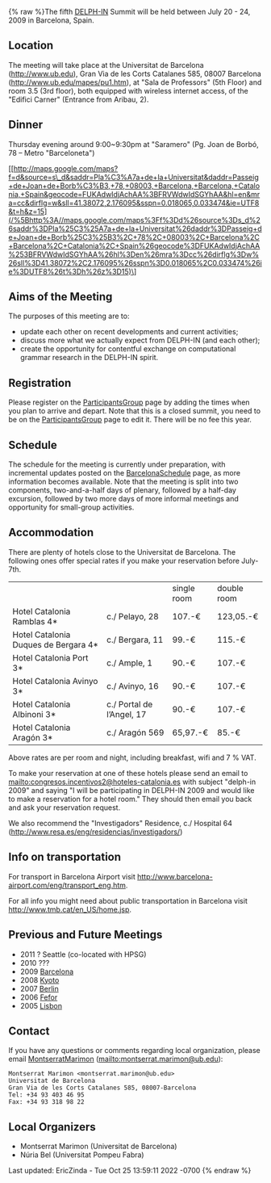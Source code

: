 {% raw %}The fifth [DELPH-IN](http://www.delph-in.net) Summit will be held
between July 20 - 24, 2009 in Barcelona, Spain.

## Location

The meeting will take place at the Universitat de Barcelona
(<http://www.ub.edu>), Gran Via de les Corts Catalanes 585, 08007
Barcelona (<http://www.ub.edu/mapes/pu1.htm>), at "Sala de Professors"
(5th Floor) and room 3.5 (3rd floor), both equipped with wireless
internet access, of the "Edifici Carner" (Entrance from Aribau, 2).

## Dinner

Thursday evening around 9:00\~9:30pm at "Saramero" (Pg. Joan de Borbó,
78 – Metro "Barceloneta")

[\[http://maps.google.com/maps?f=d&source=s\_d&saddr=Pla%C3%A7a+de+la+Universitat&daddr=Passeig+de+Joan+de+Borb%C3%B3,+78,+08003,+Barcelona,+Barcelona,+Catalonia,+Spain&geocode=FUKAdwIdjAchAA%3BFRVWdwIdSGYhAA&hl=en&mra=cc&dirflg=w&sll=41.38072,2.176095&sspn=0.018065,0.033474&ie=UTF8&t=h&z=15](/%5Bhttp%3A//maps.google.com/maps%3Ff%3Dd%26source%3Ds_d%26saddr%3DPla%25C3%25A7a+de+la+Universitat%26daddr%3DPasseig+de+Joan+de+Borb%25C3%25B3%2C+78%2C+08003%2C+Barcelona%2C+Barcelona%2C+Catalonia%2C+Spain%26geocode%3DFUKAdwIdjAchAA%253BFRVWdwIdSGYhAA%26hl%3Den%26mra%3Dcc%26dirflg%3Dw%26sll%3D41.38072%2C2.176095%26sspn%3D0.018065%2C0.033474%26ie%3DUTF8%26t%3Dh%26z%3D15)\]

## Aims of the Meeting

The purposes of this meeting are to:

- update each other on recent developments and current activities;
- discuss more what we actually expect from DELPH-IN (and each other);
- create the opportunity for contentful exchange on computational
grammar research in the DELPH-IN spirit.

## Registration

Please register on the [ParticipantsGroup](../ParticipantsGroup) page by
adding the times when you plan to arrive and depart. Note that this is a
closed summit, you need to be on the
[ParticipantsGroup](../ParticipantsGroup) page to edit it. There will be no
fee this year.

## Schedule

The schedule for the meeting is currently under preparation, with
incremental updates posted on the [BarcelonaSchedule](../BarcelonaSchedule)
page, as more information becomes available. Note that the meeting is
split into two components, two-and-a-half days of plenary, followed by a
half-day excursion, followed by two more days of more informal meetings
and opportunity for small-group activities.

## Accommodation

There are plenty of hotels close to the Universitat de Barcelona. The
following ones offer special rates if you make your reservation before
July-7th.

|                                       |                           |             |             |
|---------------------------------------|---------------------------|-------------|-------------|
|                                       |                           | single room | double room |
| Hotel Catalonia Ramblas 4\*           | c./ Pelayo, 28            | 107.-€      | 123,05.-€   |
| Hotel Catalonia Duques de Bergara 4\* | c./ Bergara, 11           | 99.-€       | 115.-€      |
| Hotel Catalonia Port 3\*              | c./ Ample, 1              | 90.-€       | 107.-€      |
| Hotel Catalonia Avinyo 3\*            | c./ Avinyo, 16            | 90.-€       | 107.-€      |
| Hotel Catalonia Albinoni 3\*          | c./ Portal de l’Angel, 17 | 90.-€       | 107.-€      |
| Hotel Catalonia Aragón 3\*            | c./ Aragón 569            | 65,97.-€    | 85.-€       |

Above rates are per room and night, including breakfast, wifi and 7 %
VAT.

To make your reservation at one of these hotels please send an email to
<mailto:congresos.incentivos2@hoteles-catalonia.es> with subject "delph-in
2009" and saying "I will be participating in DELPH-IN 2009 and would
like to make a reservation for a hotel room." They should then email you
back and ask your reservation request.

We also recommend the "Investigadors" Residence, c./ Hospital 64
(<http://www.resa.es/eng/residencias/investigadors/>)

## Info on transportation

For transport in Barcelona Airport visit
<http://www.barcelona-airport.com/eng/transport_eng.htm>.

For all info you might need about public transportation in Barcelona
visit <http://www.tmb.cat/en_US/home.jsp>.

## Previous and Future Meetings

- 2011 ? Seattle (co-located with HPSG)
- 2010 ???
- 2009 [Barcelona](../BarcelonaTop)
- 2008 [Kyoto](../KyotoTop)
- 2007 [Berlin](../BerlinTop)
- 2006 [Fefor](../FeforTop)
- 2005 [Lisbon](../LisbonTop)

## Contact

If you have any questions or comments regarding local organization,
please email [MontserratMarimon](/MontserratMarimon)
(<mailto:montserrat.marimon@ub.edu>):

    Montserrat Marimon <montserrat.marimon@ub.edu>
    Universitat de Barcelona
    Gran Via de les Corts Catalanes 585, 08007-Barcelona
    Tel: +34 93 403 46 95
    Fax: +34 93 318 98 22

## Local Organizers

- Montserrat Marimon (Universitat de Barcelona)
- Núria Bel (Universitat Pompeu Fabra)

Last updated: EricZinda - Tue Oct 25 13:59:11 2022 -0700
{% endraw %}